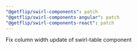```yaml
---
"@getflip/swirl-components": patch
"@getflip/swirl-components-angular": patch
"@getflip/swirl-components-react": patch
---
```


Fix column width update of swirl-table component
